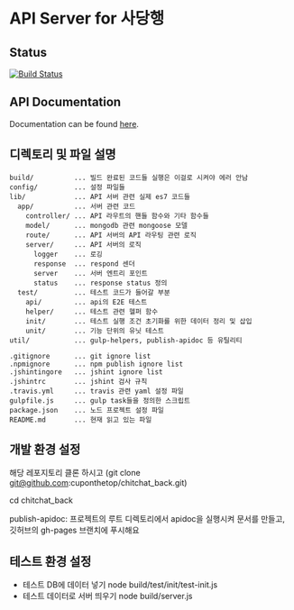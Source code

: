 # API Server for 사당행

## Status
[![Build Status](https://travis-ci.org/cuponthetop/chitchat_back.png)](https://travis-ci.org/cuponthetop/chitchat_back)

## API Documentation
Documentation can be found [here](http://cuponthetop.github.io/chitchat_back/).

## 디렉토리 및 파일 설명

```
build/          ... 빌드 완료된 코드들 실행은 이걸로 시켜야 에러 안남
config/         ... 설정 파일들
lib/            ... API 서버 관련 실제 es7 코드들
  app/          ... 서버 관련 코드
    controller/ ... API 라우트의 핸들 함수와 기타 함수들
    model/      ... mongodb 관련 mongoose 모델
    route/      ... API 서버의 API 라우팅 관련 로직 
    server/     ... API 서버의 로직
      logger    ... 로깅
      response  ... respond 센더 
      server    ... 서버 엔트리 포인트
      status    ... response status 정의
  test/         ... 테스트 코드가 들어갈 부분
    api/        ... api의 E2E 테스트
    helper/     ... 테스트 관련 헬퍼 함수
    init/       ... 테스트 실행 조건 초기화를 위한 데이터 정리 및 삽입
    unit/       ... 기능 단위의 유닛 테스트
util/           ... gulp-helpers, publish-apidoc 등 유틸리티

.gitignore      ... git ignore list
.npmignore      ... npm publish ignore list
.jshintingore   ... jshint ignore list
.jshintrc       ... jshint 검사 규칙
.travis.yml     ... travis 관련 yaml 설정 파일
gulpfile.js     ... gulp task들을 정의한 스크립트   
package.json    ... 노드 프로젝트 설정 파일 
README.md       ... 현재 읽고 있는 파일
```

## 개발 환경 설정

해당 레포지토리 클론 하시고 (git clone git@github.com:cuponthetop/chitchat_back.git)

cd chitchat_back

publish-apidoc:
프로젝트의 루트 디렉토리에서
apidoc을 실행시켜 문서를 만들고, 깃허브의 gh-pages 브랜치에 푸시해요

## 테스트 환경 설정
- 테스트 DB에 데이터 넣기
node build/test/init/test-init.js
- 테스트 데이터로 서버 띄우기
node build/server.js